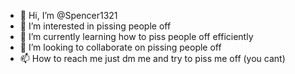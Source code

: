 - 👋 Hi, I’m @Spencer1321
- 👀 I’m interested in pissing people off
- 🌱 I’m currently learning how to piss people off efficiently
- 💞️ I’m looking to collaborate on pissing people off
- 📫 How to reach me just dm me and try to piss me off (you cant)

<!---
Spencer1321/Spencer1321 is a ✨ special ✨ repository because its `README.md` (this file) appears on your GitHub profile.
You can click the Preview link to take a look at your changes.
--->
